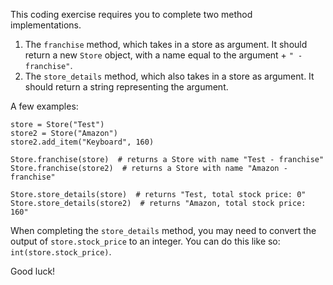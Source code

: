 This coding exercise requires you to complete two method implementations.

1. The `franchise` method, which takes in a store as argument. It should return a new `Store` object, with a name equal to the argument + `" - franchise"`.
2. The `store_details` method, which also takes in a store as argument. It should return a string representing the argument.

A few examples:

```
store = Store("Test")
store2 = Store("Amazon")
store2.add_item("Keyboard", 160)

Store.franchise(store)  # returns a Store with name "Test - franchise"
Store.franchise(store2)  # returns a Store with name "Amazon - franchise"

Store.store_details(store)  # returns "Test, total stock price: 0"
Store.store_details(store2)  # returns "Amazon, total stock price: 160"
```

When completing the `store_details` method, you may need to convert the output of `store.stock_price` to an integer. You can do this like so: `int(store.stock_price)`.

Good luck!